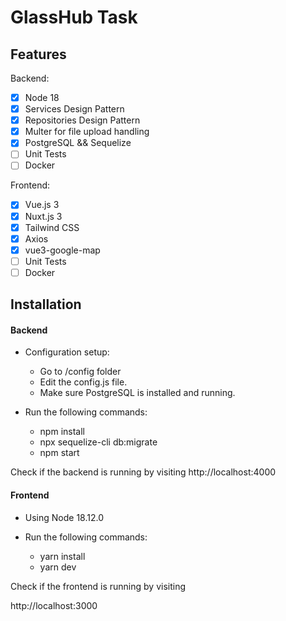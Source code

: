 # GlassHub Task 


## Features

Backend:

- [x] Node 18 
- [x] Services Design Pattern
- [x] Repositories Design Pattern
- [x] Multer for file upload handling
- [x] PostgreSQL && Sequelize
- [ ] Unit Tests
- [ ] Docker

Frontend:

- [x] Vue.js 3
- [x] Nuxt.js 3
- [x] Tailwind CSS
- [x] Axios
- [x] vue3-google-map
- [ ] Unit Tests
- [ ] Docker

## Installation

#### Backend

- Configuration setup:
  - Go to /config folder
  - Edit the config.js file.
  - Make sure PostgreSQL is installed and running.
  



- Run the following commands:
  - npm install
  - npx sequelize-cli db:migrate
  - npm start



Check if the backend is running by visiting
http://localhost:4000


#### Frontend

- Using Node 18.12.0



- Run the following commands:
  - yarn install
  - yarn dev


Check if the frontend is running by visiting


http://localhost:3000
